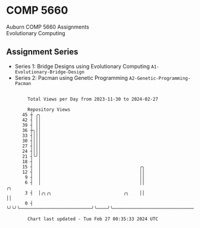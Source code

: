 # COMP 5660
Auburn COMP 5660 Assignments  
Evolutionary Computing

## Assignment Series
- Series 1: Bridge Designs using Evolutionary Computing `A1-Evolutionary-Bridge-Design`
- Series 2: Pacman using Genetic Programming `A2-Genetic-Programming-Pacman`

```

        Total Views per Day from 2023-11-30 to 2024-02-27

        Repository Views
      45 ┼ ╭╮
      42 ┤ ││
      39 ┤ ││
      36 ┼╮││
      33 ┤│││
      30 ┤│││
      27 ┤│││
      24 ┤│││
      21 ┤╰╯│
      18 ┤  │
      15 ┤  │                                     ╭╮
      12 ┤  │                                     ││
       9 ┤  │                                     ││
       6 ┤  │                                     ││                                         ╭╮
       3 ┤  │╭╮╭╮                           ╭╮    ││                                         ││
       0 ┤  ╰╯╰╯╰───────────────────────────╯╰────╯╰─────────────────────────────────────────╯╰────

        Chart last updated - Tue Feb 27 00:35:33 2024 UTC
        
```
